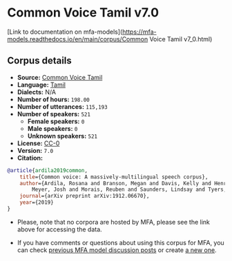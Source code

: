 
# Common Voice Tamil v7.0

[Link to documentation on mfa-models](https://mfa-models.readthedocs.io/en/main/corpus/Common Voice Tamil v7_0.html)

## Corpus details

- **Source:** [Common Voice Tamil](https://voice.mozilla.org/en/datasets)
- **Language:** [Tamil](https://en.wikipedia.org/wiki/Tamil_language)
- **Dialects:** N/A
- **Number of hours:** `198.00`
- **Number of utterances:** `115,193`
- **Number of speakers:** `521`
  - **Female speakers:** `0`
  - **Male speakers:** `0`
  - **Unknown speakers:** `521`
- **License:** [CC-0](https://creativecommons.org/publicdomain/zero/1.0/)
- **Version:** `7.0`
- **Citation:**
```bibtex
@article{ardila2019common,
	title={Common voice: A massively-multilingual speech corpus},
	author={Ardila, Rosana and Branson, Megan and Davis, Kelly and Henretty, Michael and Kohler, Michael and
		Meyer, Josh and Morais, Reuben and Saunders, Lindsay and Tyers, Francis M and Weber, Gregor},
	journal={arXiv preprint arXiv:1912.06670},
	year={2019}
}

```

- Please, note that no corpora are hosted by MFA, please see the link above for accessing the data.

- If you have comments or questions about using this corpus for MFA, you can check [previous MFA model discussion posts](https://github.com/MontrealCorpusTools/mfa-models/discussions?discussions_q=Common+Voice+Tamil+v7.0) or create [a new one](https://github.com/MontrealCorpusTools/mfa-models/discussions/new).
